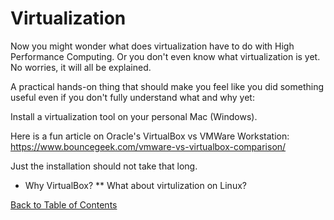 # Virtualization

Now you might wonder what does virtualization have to do with High Performance Computing.
Or you don't even know what virtualization is yet. No worries, it will all be explained.


A practical hands-on thing that should make you feel like you did something useful 
even if you don't fully understand what and why yet:

Install a virtualization tool on your personal Mac (Windows).

Here is a fun article on Oracle's VirtualBox vs VMWare Workstation:
https://www.bouncegeek.com/vmware-vs-virtualbox-comparison/

Just the installation should not take that long.

* Why VirtualBox?
** What about virtulization on Linux?

[Back to Table of Contents]()
